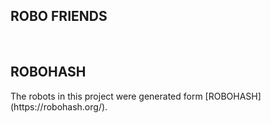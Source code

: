 ## ROBO FRIENDS
<br>

<div>
  <h2>ROBOHASH</h2>
  <p>The robots in this project were generated form [ROBOHASH] (https://robohash.org/).</p>
</div>

